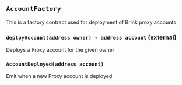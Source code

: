 ## `AccountFactory`

This is a factory contract used for deployment of Brink proxy accounts




### `deployAccount(address owner) → address account` (external)



Deploys a Proxy account for the given owner



### `AccountDeployed(address account)`



Emit when a new Proxy account is deployed


